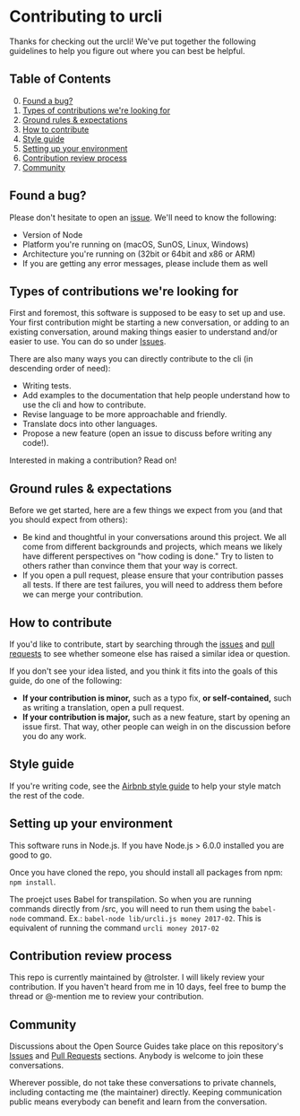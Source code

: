 # Contributing to urcli

Thanks for checking out the urcli! We've put together the following guidelines to help you figure out where you can best be helpful.

## Table of Contents

0. [Found a bug?](#found-a-bug)
0. [Types of contributions we're looking for](#types-of-contributions-were-looking-for)
0. [Ground rules & expectations](#ground-rules--expectations)
0. [How to contribute](#how-to-contribute)
0. [Style guide](#style--guide)
0. [Setting up your environment](#setting-up-your-environment)
0. [Contribution review process](#contribution-review-process)
0. [Community](#community)

## Found a bug?
Please don't hesitate to open an [issue](https://github.com/trolster/ur-cli/issues). We'll need to know the following:

* Version of Node
* Platform you're running on (macOS, SunOS, Linux, Windows)
* Architecture you're running on (32bit or 64bit and x86 or ARM)
* If you are getting any error messages, please include them as well

## Types of contributions we're looking for
First and foremost, this software is supposed to be easy to set up and use. Your first contribution might be starting a new conversation, or adding to an existing conversation, around making things easier to understand and/or easier to use. You can do so under [Issues](https://github.com/trolster/ur-cli/issues).

There are also many ways you can directly contribute to the cli (in descending order of need):

* Writing tests.
* Add examples to the documentation that help people understand how to use the cli and how to contribute.
* Revise language to be more approachable and friendly.
* Translate docs into other languages.
* Propose a new feature (open an issue to discuss before writing any code!).

Interested in making a contribution? Read on!

## Ground rules & expectations

Before we get started, here are a few things we expect from you (and that you should expect from others):

* Be kind and thoughtful in your conversations around this project. We all come from different backgrounds and projects, which means we likely have different perspectives on "how coding is done." Try to listen to others rather than convince them that your way is correct.
* If you open a pull request, please ensure that your contribution passes all tests. If there are test failures, you will need to address them before we can merge your contribution.

## How to contribute

If you'd like to contribute, start by searching through the [issues](https://github.com/trolster/ur-cli/issues) and [pull requests](https://github.com/trolster/ur-cli/pulls) to see whether someone else has raised a similar idea or question.

If you don't see your idea listed, and you think it fits into the goals of this guide, do one of the following:
* **If your contribution is minor,** such as a typo fix, **or self-contained,** such as writing a translation, open a pull request.
* **If your contribution is major,** such as a new feature, start by opening an issue first. That way, other people can weigh in on the discussion before you do any work.

## Style guide
If you're writing code, see the [Airbnb style guide](https://github.com/airbnb/javascript) to help your style match the rest of the code.

## Setting up your environment

This software runs in Node.js. If you have Node.js > 6.0.0 installed you are good to go.

Once you have cloned the repo, you should install all packages from npm: `npm install`.

The proejct uses Babel for transpilation. So when you are running commands directly from /src, you will need to run them using the `babel-node` command. Ex.: `babel-node lib/urcli.js money 2017-02`. This is equivalent of running the command `urcli money 2017-02`

## Contribution review process

This repo is currently maintained by @trolster. I will likely review your contribution. If you haven't heard from me in 10 days, feel free to bump the thread or @-mention me to review your contribution.

## Community

Discussions about the Open Source Guides take place on this repository's [Issues](https://github.com/trolster/ur-cli/issues) and [Pull Requests](https://github.com/trolster/ur-cli/pulls) sections. Anybody is welcome to join these conversations.

Wherever possible, do not take these conversations to private channels, including contacting me (the maintainer) directly. Keeping communication public means everybody can benefit and learn from the conversation.
